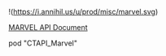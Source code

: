 !(https://i.annihil.us/u/prod/misc/marvel.svg)

[MARVEL API Document](https://developer.marvel.com/docs)

pod "CTAPI_Marvel"
